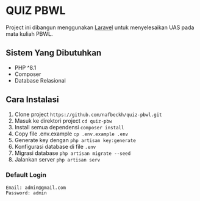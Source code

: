 # QUIZ PBWL
Project ini dibangun menggunakan <a href="https://laravel.com">Laravel</a> untuk menyelesaikan UAS pada mata kuliah PBWL.

## Sistem Yang Dibutuhkan
- PHP ^8.1
- Composer
- Database Relasional

## Cara Instalasi
1. Clone project `https://github.com/nafbeckh/quiz-pbwl.git` 
2. Masuk ke direktori project `cd quiz-pbw` 
3. Install semua dependensi `composer install` 
4. Copy file .env.example `cp .env.example .env`
5. Generate key dengan `php artisan key:generate`
6. Konfigurasi database di file `.env`
7. Migrasi database `php artisan migrate --seed`
8. Jalankan server `php artisan serv`

### Default Login 
```
Email: admin@gmail.com
Password: admin
```
